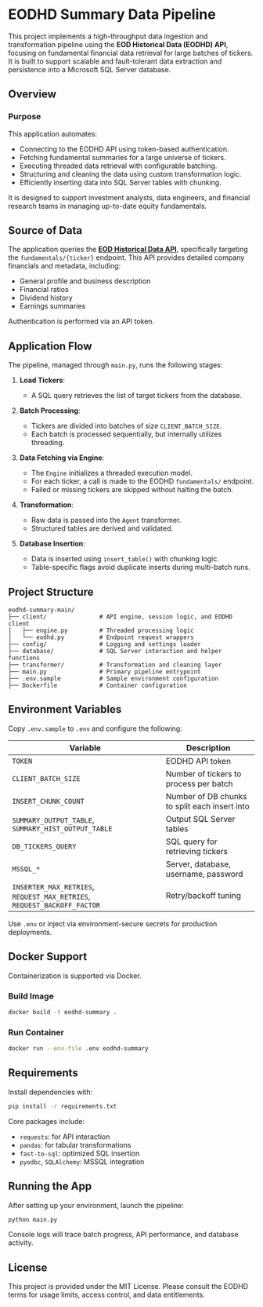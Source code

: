 # EODHD Summary Data Pipeline

This project implements a high-throughput data ingestion and transformation pipeline using the **EOD Historical Data (EODHD) API**, focusing on fundamental financial data retrieval for large batches of tickers. It is built to support scalable and fault-tolerant data extraction and persistence into a Microsoft SQL Server database.

## Overview

### Purpose

This application automates:
- Connecting to the EODHD API using token-based authentication.
- Fetching fundamental summaries for a large universe of tickers.
- Executing threaded data retrieval with configurable batching.
- Structuring and cleaning the data using custom transformation logic.
- Efficiently inserting data into SQL Server tables with chunking.

It is designed to support investment analysts, data engineers, and financial research teams in managing up-to-date equity fundamentals.

## Source of Data

The application queries the **[EOD Historical Data API](https://eodhistoricaldata.com/)**, specifically targeting the `fundamentals/{ticker}` endpoint. This API provides detailed company financials and metadata, including:

- General profile and business description
- Financial ratios
- Dividend history
- Earnings summaries

Authentication is performed via an API token.

## Application Flow

The pipeline, managed through `main.py`, runs the following stages:

1. **Load Tickers**:
   - A SQL query retrieves the list of target tickers from the database.

2. **Batch Processing**:
   - Tickers are divided into batches of size `CLIENT_BATCH_SIZE`.
   - Each batch is processed sequentially, but internally utilizes threading.

3. **Data Fetching via Engine**:
   - The `Engine` initializes a threaded execution model.
   - For each ticker, a call is made to the EODHD `fundamentals/` endpoint.
   - Failed or missing tickers are skipped without halting the batch.

4. **Transformation**:
   - Raw data is passed into the `Agent` transformer.
   - Structured tables are derived and validated.

5. **Database Insertion**:
   - Data is inserted using `insert_table()` with chunking logic.
   - Table-specific flags avoid duplicate inserts during multi-batch runs.

## Project Structure

```
eodhd-summary-main/
├── client/               # API engine, session logic, and EODHD client
│   ├── engine.py         # Threaded processing logic
│   └── eodhd.py          # Endpoint request wrappers
├── config/               # Logging and settings loader
├── database/             # SQL Server interaction and helper functions
├── transformer/          # Transformation and cleaning layer
├── main.py               # Primary pipeline entrypoint
├── .env.sample           # Sample environment configuration
├── Dockerfile            # Container configuration
```

## Environment Variables

Copy `.env.sample` to `.env` and configure the following:

| Variable | Description |
|----------|-------------|
| `TOKEN` | EODHD API token |
| `CLIENT_BATCH_SIZE` | Number of tickers to process per batch |
| `INSERT_CHUNK_COUNT` | Number of DB chunks to split each insert into |
| `SUMMARY_OUTPUT_TABLE`, `SUMMARY_HIST_OUTPUT_TABLE` | Output SQL Server tables |
| `DB_TICKERS_QUERY` | SQL query for retrieving tickers |
| `MSSQL_*` | Server, database, username, password |
| `INSERTER_MAX_RETRIES`, `REQUEST_MAX_RETRIES`, `REQUEST_BACKOFF_FACTOR` | Retry/backoff tuning |

Use `.env` or inject via environment-secure secrets for production deployments.

## Docker Support

Containerization is supported via Docker.

### Build Image
```bash
docker build -t eodhd-summary .
```

### Run Container
```bash
docker run --env-file .env eodhd-summary
```

## Requirements

Install dependencies with:

```bash
pip install -r requirements.txt
```

Core packages include:
- `requests`: for API interaction
- `pandas`: for tabular transformations
- `fast-to-sql`: optimized SQL insertion
- `pyodbc`, `SQLAlchemy`: MSSQL integration

## Running the App

After setting up your environment, launch the pipeline:

```bash
python main.py
```

Console logs will trace batch progress, API performance, and database activity.

## License

This project is provided under the MIT License. Please consult the EODHD terms for usage limits, access control, and data entitlements.
